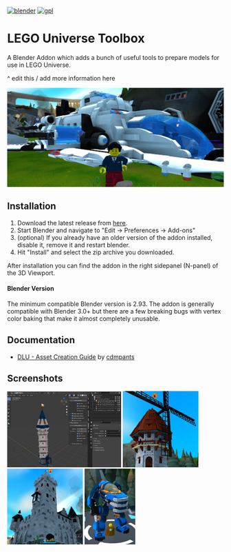 [![blender](https://img.shields.io/badge/blender-2.93.7-success)](https://download.blender.org/release/Blender2.93/)
[![gpl](https://img.shields.io/github/license/30350n/lu-toolbox)](https://github.com/30350n/lu-toolbox/blob/master/LICENSE)
# LEGO Universe Toolbox
A Blender Addon which adds a bunch of useful tools to prepare models for use in LEGO Universe.

^ edit this / add more information here

![banner](https://raw.githubusercontent.com/30350n/lu-toolbox/master/images/banner.png)

## Installation

1. Download the latest release from [here](https://github.com/30350n/lu-toolbox/releases/latest).
2. Start Blender and navigate to "Edit -> Preferences -> Add-ons"
3. (optional) If you already have an older version of the addon installed, disable it, remove it and restart blender.
4. Hit "Install" and select the zip archive you downloaded.

After installation you can find the addon in the right sidepanel (N-panel) of the 3D Viewport.

#### Blender Version

The minimum compatible Blender version is 2.93.
The addon is generally compatible with Blender 3.0+ but there are a few breaking bugs with vertex color baking that make it almost completely unusable.

## Documentation

- [DLU - Asset Creation Guide](https://docs.google.com/document/d/15YDtHg3-i3Pn6HTEFkpAjKsvUF6u49ZsQam5b614YRw) by [cdmpants](https://github.com/cdmpants)

## Screenshots

<div float="left">
    <img src="https://raw.githubusercontent.com/30350n/lu-toolbox/master/images/blender.PNG" width="52.5%" />
    <img src="https://raw.githubusercontent.com/30350n/lu-toolbox/master/images/windmill.png" width="35%" />
    <img src="https://raw.githubusercontent.com/30350n/lu-toolbox/master/images/castle.png" width="35%" />
    <img src="https://raw.githubusercontent.com/30350n/lu-toolbox/master/images/mech.png" width="23.33%" />
</div>
